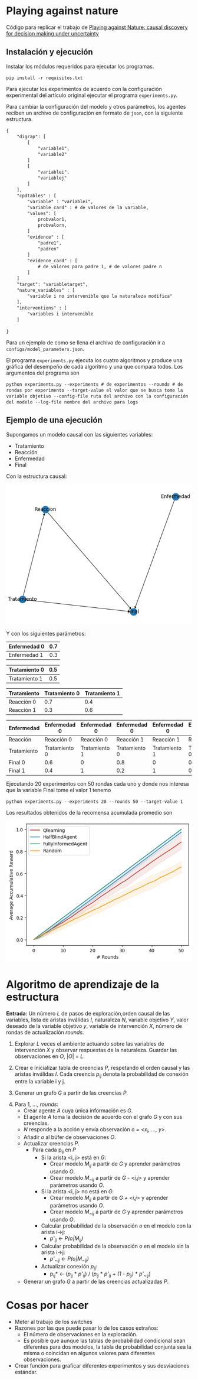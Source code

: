 
# Playing against nature

  

Código para replicar el trabajo de [Playing against Nature: causal discovery for decision making under uncertainty](https://arxiv.org/pdf/1807.01268.pdf  "Playing against nature")

 
## Instalación y ejecución

Instalar los módulos requeridos para ejecutar los programas.

    pip install -r requisitos.txt
 
 Para ejecutar los experimentos de acuerdo con la configuración experimental del artículo original ejecutar el programa `experiments.py`.

Para cambiar la configuración del modelo y otros parámetros,  los agentes reciben un archivo de configuración
en formato de `json`, con la siguiente estructura.


    {
	    "digrap": [
		    [
			    "variable1",
			    "variable2"
		    ]
		    [
			    "variablei",
			    "variablej"
		    ]
	    ],
	    "cpdtables" : [
		    "variable" : "variablei",
		    "variable_card" : # de valores de la variable,
		    "values": [
			    probvalor1,
			    probvalorn,
		    ]
		    "evidence" : [
			    "padre1",
			    "padren"
		    ]
		    "evidence_card" : [
			    # de valores para padre 1, # de valores padre n
		    ]
	    ]
	    "target": "variabletarget",
	    "nature_variables" : [
		    "variable i no intervenible que la naturaleza modifica"
	    ],
	    "interventions" : [
		    "variables i intervenible
	    ]
	    
    }

Para un ejemplo de como se llena el archivo de configuración ir a `configs/model_parameters.json`.

El programa `experiments.py` ejecuta los cuatro algoritmos y produce una gráfica del desempeño de cada algoritmo y una que compara todos. Los argumentos del programa son

    python experiments.py --experiments # de experimentos --rounds # de rondas por experimento --target-value el valor que se busca tome la variable objetivo --config-file ruta del archivo con la configuración del modelo --log-file nombre del archivo para logs

## Ejemplo de una ejecución

Supongamos un modelo causal con las siguientes variables:

* Tratamiento
* Reacción
* Enfermedad
* Final

Con la estructura causal:

![Causal Structure](./figures/dag.png)

Y con los siguientes parámetros:

| Enfermedad 0 | 0.7 |
|--------------|-----|
| Enfermedad 1 | 0.3 |


| Tratamiento 0 | 0.5 |
|---------------|-----|
| Tratamiento 1 | 0.5 |


| Tratamiento | Tratamiento 0 | Tratamiento 1 |
|-------------|---------------|---------------|
| Reacción 0  | 0.7           | 0.4           |
| Reacción 1  | 0.3           | 0.6           |


| Enfermedad  | Enfermedad 0  | Enfermedad 0  | Enfermedad 0  | Enfermedad 0  | Enfermedad 1  | Enfermedad 1  | Enfermedad 1  | Enfermedad 1  |
|-------------|---------------|---------------|---------------|---------------|---------------|---------------|---------------|---------------|
| Reacción    | Reacción 0    | Reacción 0    | Reacción 1    | Reacción 1    | Reacción 0    | Reacción 0    | Reacción 1    | Reacción 1    |
| Tratamiento | Tratamiento 0 | Tratamiento 1 | Tratamiento 0 | Tratamiento 1 | Tratamiento 0 | Tratamiento 1 | Tratamiento 0 | Tratamiento 1 |
| Final 0     | 0.6           | 0             | 0.8           | 0             | 0.4           | 0             | 0.9           | 0             |
| Final 1     | 0.4           | 1             | 0.2           | 1             | 0.6           | 1             | 0.1           | 1             |

Ejecutando 20 experimentos con 50 rondas cada uno y donde nos interesa que la variable Final tome el valor 1 tenemo 

    python experiments.py --experiments 20 --rounds 50 --target-value 1

Los resultados obtenidos de la recomensa acumulada promedio son

![Reward comparison](./figures/comparison_20experiments_50rounds.png)


# Algoritmo de aprendizaje de la estructura

**Entrada**: Un número *L* de pasos de exploración,orden causal de las variables, lista de aristas inválidas *I*, naturaleza *N*, variable objetivo *Y*, valor deseado de la variable objetivo *y*, variable de intervención *X*, número de rondas de actualización *rounds*.

1. Explorar *L* veces el ambiente actuando sobre las variables de intervención *X* y observar respuestas de la naturaleza. Guardar las observaciones en *O*, |*O*| = *L*.

2. Crear e inicializar tabla de creencias *P*, respetando el orden causal y las aristas inválidas *I*. Cada creencia *p<sub>ij</sub>* denota la probabilidad de conexión entre la variable i y j.

3. Generar un grafo *G* a partir de las creencias *P*.

<!-- 5. Crear modelo *M* con grafo *G* y con parámetros aprendidos a partir de los datos en *O*. -->

4. Para 1, ..., *rounds*:
	+ Crear agente *A* cuya única información es *G*.
	+ El agente *A* toma la decisión de acuerdo con el grafo *G* y con sus creencias.
	+ *N* responde a la acción y envía observación *o = <x<sub>i</sub>, ..., y>*.
	+ Añadir *o* al búfer de observaciones *O*.
	+ Actualizar creencias *P*.
		+ Para cada p<sub>ij</sub> en *P*
			+ Si la arista <i, j> está en *G*:
				+ Crear modelo *M<sub>ij</sub>* a partir de *G* y aprender parámetros usando *O*.
				+ Crear modelo *M<sub>~ij</sub>* a partir de *G - <i,j>* y aprender parámetros usando *O*.
			+ Si la arista <i, j> no está en *G*:
				+ Crear modelo *M<sub>ij</sub>* a partir de *G + <i,j>* y aprender parámetros usando *O*.
				+ Crear modelo *M<sub>~ij</sub>* a partir de *G* y aprender parámetros usando *O*.
			+ Calcular probabilidad de la observación *o* en el modelo con la arista i->j:  
				+ *p'<sub>ij</sub>* <- *P(o|M<sub>ij</sub>)*
			+ Calcular probabilidad de la observación *o* en el modelo sin la arista i->j:  
				+ *p'<sub>~ij</sub>* <- *P(o|M<sub>~ij</sub>)*
			+ Actualizar conexión *p<sub>ij</sub>*:
				+ p<sub>ij</sub>* <- (*p<sub>ij</sub>* * *p'<sub>ij</sub>*) / (*p<sub>ij</sub>* * *p'<sub>ij</sub>* + *(1 - p<sub>ij</sub>)* * *p'<sub>~ij</sub>*)
	+ Generar un grafo *G* a partir de las creencias actualizadas *P*.

			
		
# Cosas por hacer

+ Meter al trabajo de los switches
+ Razones por las que puede pasar lo de los casos extraños:
	+ El número de observaciones en la exploración.
	+ Es posible que aunque las tablas de probabilidad condicional sean diferentes para dos modelos, la tabla de probabilidad conjunta sea la misma o coincidan en algunos valores para diferentes observaciones.
+ Crear función para graficar diferentes experimentos y sus desviaciones estándar.